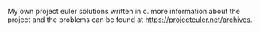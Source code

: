 My own project euler solutions written in c.
more information about the project and the problems can be found at https://projecteuler.net/archives.
